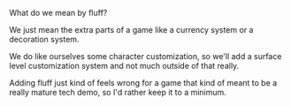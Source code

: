What do we mean by fluff?

We just mean the extra parts of a game like a currency system or a decoration system.

We do like ourselves some character customization, so we'll add a surface level customization system and not much outside of that really.

Adding fluff just kind of feels wrong for a game that kind of meant to be a really mature tech demo, so I'd rather keep it to a minimum.